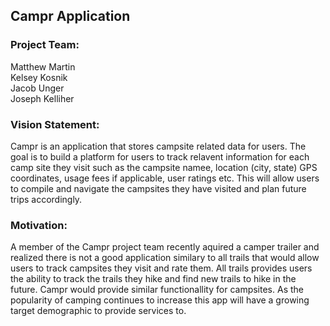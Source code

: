 ## Campr Application


### Project Team:
Matthew Martin\
Kelsey Kosnik\
Jacob Unger\
Joseph Kelliher


### Vision Statement:
Campr is an application that stores campsite related data for users. The goal is to build a platform for users to track relavent information for each camp site they visit such as the campsite namee, location (city, state) GPS coordinates, usage fees if applicable, user ratings etc. This will allow users to compile and navigate the campsites they have visited and plan future trips accordingly.


### Motivation:
A member of the Campr project team recently aquired a camper trailer and realized there is not a good application similary to all trails that would allow users to track campsites they visit and rate them. All trails provides users the ability to track the trails they hike and find new trails to hike in the future. Campr would provide similar functionallity for campsites. As the popularity of camping continues to increase this app will have a growing target demographic to provide services to. 
